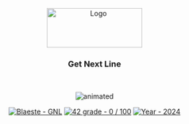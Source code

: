 <!DOCTYPE HTML>

<head>
	<meta name="google-site-verification" content="E75h0JYKy6feNWamyw7jsadK5P8WZGavKiewzM5J6xQ" />
</head>

<div align="center">
	<a>
		<img src="https://www.42mulhouse.fr/wp-content/uploads/2022/06/logo-42-Mulhouse-white.svg" alt="Logo" width="192" height="80">
	</a>
	<h3 align="center">Get Next Line</h3>
</div>
</br>
<p align="center">
	<img src="https://github.com/Blaeste/gifforgeek/blob/main/giphy.webp" alt="animated" />
</p>
<div id="top"></div>
<div align="center">
	<a href="https://github.com/Blaeste/Get_next_line" title="My repo"><img src="https://img.shields.io/static/v1?label=Blaeste&message=get_next_line&color=blue&logo=github&style=for-the-badge" alt="Blaeste - GNL"></a>
	<a href="https://"><img src="https://img.shields.io/badge/42_grade-notgraded_%2F_100-2ea44f?style=for-the-badge" alt="42 grade - 0 / 100"></a>
	<a href="https://"><img src="https://img.shields.io/badge/Year-2024-ffad9b?style=for-the-badge" alt="Year - 2024"></a>
</div>
